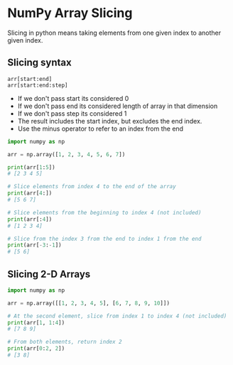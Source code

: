 # NumPy Array Slicing

Slicing in python means taking elements from one given index to another given index.

## Slicing syntax

```
arr[start:end]
arr[start:end:step]
```

- If we don't pass start its considered 0
- If we don't pass end its considered length of array in that dimension
- If we don't pass step its considered 1
- The result includes the start index, but excludes the end index.
- Use the minus operator to refer to an index from the end

```py
import numpy as np

arr = np.array([1, 2, 3, 4, 5, 6, 7])

print(arr[1:5])
# [2 3 4 5]

# Slice elements from index 4 to the end of the array
print(arr[4:])
# [5 6 7]

# Slice elements from the beginning to index 4 (not included)
print(arr[:4])
# [1 2 3 4]

# Slice from the index 3 from the end to index 1 from the end
print(arr[-3:-1])
# [5 6]
```


## Slicing 2-D Arrays

```py
import numpy as np

arr = np.array([[1, 2, 3, 4, 5], [6, 7, 8, 9, 10]])

# At the second element, slice from index 1 to index 4 (not included)
print(arr[1, 1:4])
# [7 8 9]

# From both elements, return index 2
print(arr[0:2, 2])
# [3 8]
```